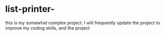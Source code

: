 # list-printer-
this is my somewhat complex project. I will frequently update the project to improve my coding skills, and the project
